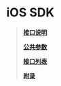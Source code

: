 # iOS SDK

> [**接口说明**](/iosSDK/interface-regular.md)
>
> [**公共参数**](/iosSDK/public-parameter.md)
>
> [**接口列表**](/iosSDK/api-list/index.md)
>
> [**附录**](/iosSDK/appendix.md)



